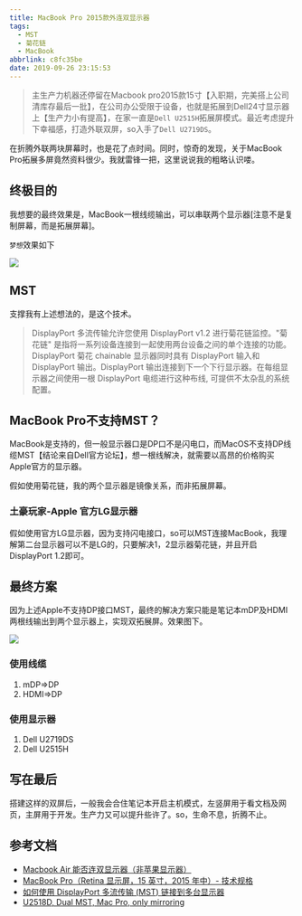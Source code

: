 ```yaml
---
title: MacBook Pro 2015款外连双显示器
tags:
  - MST
  - 菊花链
  - MacBook
abbrlink: c8fc35be
date: 2019-09-26 23:15:53
---
```

> 主生产力机器还停留在Macbook pro2015款15寸【入职期，完美搭上公司清库存最后一批】，在公司办公受限于设备，也就是拓展到Dell24寸显示器上【生产力小有提高】，在家一直是`Dell U2515H`拓展屏模式。最近考虑提升下幸福感，打造外联双屏，so入手了`Dell U2719DS`。


在折腾外联两块屏幕时，也是花了点时间。同时，惊奇的发现，关于MacBook Pro拓展多屏竟然资料很少。我就雷锋一把，这里说说我的粗略认识喽。

## 终极目的
我想要的最终效果是，MacBook一根线缆输出，可以串联两个显示器[注意不是复制屏幕，而是拓展屏幕]。

`梦想`效果如下

![](https://static.1991421.cn/2019-09-26-142455.jpg)

## MST

支撑我有上述想法的，是这个技术。

> DisplayPort 多流传输允许您使用 DisplayPort v1.2 进行菊花链监控。"菊花链" 是指将一系列设备连接到一起使用两台设备之间的单个连接的功能。DisplayPort 菊花 chainable 显示器同时具有 DisplayPort 输入和 DisplayPort 输出。DisplayPort 输出连接到下一个下行显示器。在每组显示器之间使用一根 DisplayPort 电缆进行这种布线, 可提供不太杂乱的系统配置。


## MacBook Pro不支持MST？
MacBook是支持的，但一般显示器口是DP口不是闪电口，而MacOS不支持DP线缆MST【结论来自Dell官方论坛】，想一根线解决，就需要以高昂的价格购买Apple官方的显示器。

假如使用菊花链，我的两个显示器是镜像关系，而非拓展屏幕。

### 土豪玩家-Apple 官方LG显示器
假如使用官方LG显示器，因为支持闪电接口，so可以MST连接MacBook，我理解第二台显示器可以不是LG的，只要解决1，2显示器菊花链，并且开启DisplayPort 1.2即可。

## 最终方案
因为上述Apple不支持DP接口MST，最终的解决方案只能是笔记本mDP及HDMI两根线输出到两个显示器上，实现双拓展屏。效果图下。

![](https://static.1991421.cn/2019-09-26-145109.jpg)

### 使用线缆

1. mDP=>DP
2. HDMI=>DP

### 使用显示器
1. Dell U2719DS
2. Dell U2515H

## 写在最后
搭建这样的双屏后，一般我会合住笔记本开启主机模式，左竖屏用于看文档及网页，主屏用于开发。生产力又可以提升些许了。so，生命不息，折腾不止。

## 参考文档
- [Macbook Air 能否连双显示器（非苹果显示器）](https://www.zhihu.com/question/22600143)
- [MacBook Pro（Retina 显示屏，15 英寸，2015 年中）- 技术规格](https://support.apple.com/kb/SP719?locale=zh_CN&viewlocale=zh_CN)
- [如何使用 DisplayPort 多流传输 (MST) 链接到多台显示器](https://www.dell.com/support/article/hk/zh/hkdhs1/sln293813/%E5%A6%82%E4%BD%95%E4%BD%BF%E7%94%A8-displayport-%E5%A4%9A%E6%B5%81%E4%BC%A0%E8%BE%93-mst-%E9%93%BE%E6%8E%A5%E5%88%B0%E5%A4%9A%E5%8F%B0%E6%98%BE%E7%A4%BA%E5%99%A8?lang=zh)
- [U2518D, Dual MST, Mac Pro, only mirroring](https://www.dell.com/community/Monitors/U2518D-Dual-MST-Mac-Pro-only-mirroring/td-p/7278423)
